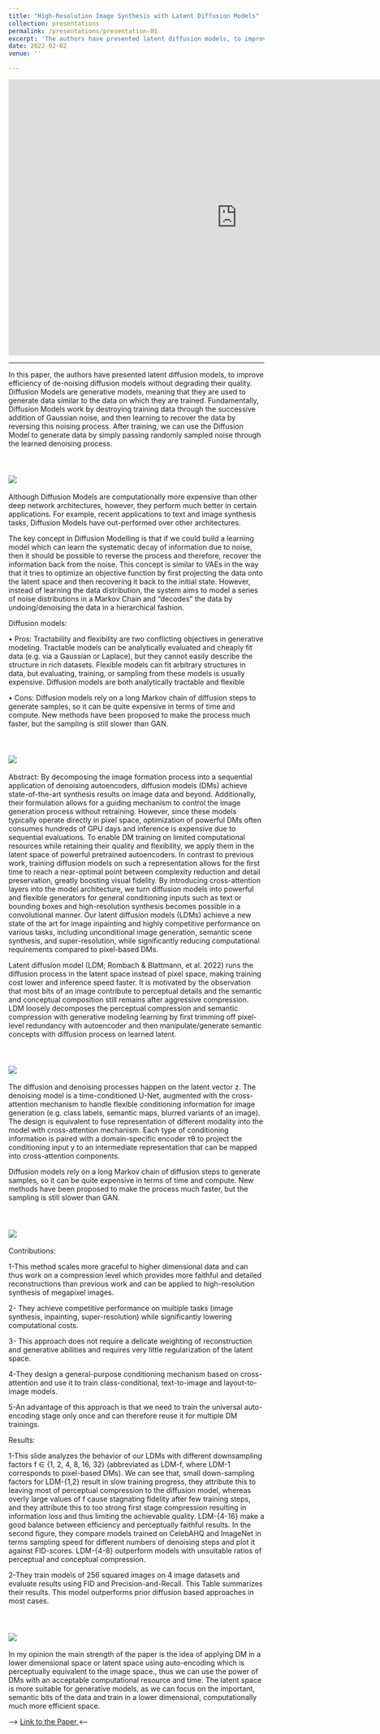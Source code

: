 ```yaml
---
title: "High-Resolution Image Synthesis with Latent Diffusion Models"
collection: presentations
permalink: /presentations/presentation-01
excerpt: 'The authors have presented latent diffusion models, to improve efficiency of de-noising diffusion models without degrading their quality.'
date: 2022-02-02
venue: ''

---
```


<iframe src="https://unigeit-my.sharepoint.com/personal/s4930082_studenti_unige_it/_layouts/15/Doc.aspx?sourcedoc={497c2173-f7cd-4465-9dca-4b98d5e41067}&amp;action=embedview&amp;wdAr=1.7777777777777777" width="900px" height="544px" frameborder="0">This is an embedded <a target="_blank" href="https://office.com">Microsoft Office</a> presentation, powered by <a target="_blank" href="https://office.com/webapps">Office</a>.</iframe>

-----------------------------------------------

In this paper, the authors have presented latent diffusion models, to improve efficiency of de-noising diffusion models without degrading their quality. 
Diffusion Models are generative models, meaning that they are used to generate data similar to the data on which they are trained. Fundamentally, Diffusion Models work by destroying training data through the successive addition of Gaussian noise, and then learning to recover the data by reversing this noising process. After training, we can use the Diffusion Model to generate data by simply passing randomly sampled noise through the learned denoising process.


<br/><img src='/images/PaperDM.jpg'>
----------------------------------------------
Although Diffusion Models are computationally more expensive than other deep network architectures, however, they perform much better in certain applications. For example, recent applications to text and image synthesis tasks, Diffusion Models have out-performed over other architectures.

The key concept in Diffusion Modelling is that if we could build a learning model which can learn the systematic decay of information due to noise, then it should be possible to reverse the process and therefore, recover the information back from the noise. This concept is similar to VAEs in the way that it tries to optimize an objective function by first projecting the data onto the latent space and then recovering it back to the initial state. However, instead of learning the data distribution, the system aims to model a series of noise distributions in a Markov Chain and “decodes” the data by undoing/denoising the data in a hierarchical fashion.

Diffusion models:

•	Pros: Tractability and flexibility are two conflicting objectives in generative modeling. Tractable models can be analytically evaluated and cheaply fit data (e.g. via a Gaussian or Laplace), but they cannot easily describe the structure in rich datasets. Flexible models can fit arbitrary structures in data, but evaluating, training, or sampling from these models is usually expensive. Diffusion models are both analytically tractable and flexible

•	Cons: Diffusion models rely on a long Markov chain of diffusion steps to generate samples, so it can be quite expensive in terms of time and compute. New methods have been proposed to make the process much faster, but the sampling is still slower than GAN.


<br/><img src='/images/PaperDM1.jpg'>
----------------------------------------------
Abstract: By decomposing the image formation process into a sequential application of denoising autoencoders, diffusion models (DMs) achieve state-of-the-art synthesis results on image data and beyond. Additionally, their formulation allows for a guiding mechanism to control the image generation process without retraining. However, since these models typically operate directly in pixel space, optimization of powerful DMs often consumes hundreds of GPU days and inference is expensive due to sequential evaluations. To enable DM training on limited computational resources while retaining their quality and flexibility, we apply them in the latent space of powerful pretrained autoencoders. In contrast to previous work, training diffusion models on such a representation allows for the first time to reach a near-optimal point between complexity reduction and detail preservation, greatly boosting visual fidelity. By introducing cross-attention layers into the model architecture, we turn diffusion models into powerful and flexible generators for general conditioning inputs such as text or bounding boxes and high-resolution synthesis becomes possible in a convolutional manner. Our latent diffusion models (LDMs) achieve a new state of the art for image inpainting and highly competitive performance on various tasks, including unconditional image generation, semantic scene synthesis, and super-resolution, while significantly reducing computational requirements compared to pixel-based DMs.

Latent diffusion model (LDM; Rombach & Blattmann, et al. 2022) runs the diffusion process in the latent space instead of pixel space, making training cost lower and inference speed faster. It is motivated by the observation that most bits of an image contribute to perceptual details and the semantic and conceptual composition still remains after aggressive compression. LDM loosely decomposes the perceptual compression and semantic compression with generative modeling learning by first trimming off pixel-level redundancy with autoencoder and then manipulate/generate semantic concepts with diffusion process on learned latent.


<br/><img src='/images/PaperDM2.jpg'>
----------------------------------------------
The diffusion and denoising processes happen on the latent vector z. The denoising model is a time-conditioned U-Net, augmented with the cross-attention mechanism to handle flexible conditioning information for image generation (e.g. class labels, semantic maps, blurred variants of an image). The design is equivalent to fuse representation of different modality into the model with cross-attention mechanism. Each type of conditioning information is paired with a domain-specific encoder τθ to project the conditioning input y to an intermediate representation that can be mapped into cross-attention components.

Diffusion models rely on a long Markov chain of diffusion steps to generate samples, so it can be quite expensive in terms of time and compute. New methods have been proposed to make the process much faster, but the sampling is still slower than GAN.



<br/><img src='/images/PaperDM3.jpg'>
----------------------------------------------
Contributions:

1-This method scales more graceful to higher dimensional data and can thus work on a compression level which provides more faithful and detailed reconstructions than previous work and can be applied to high-resolution synthesis of megapixel images.

2- They achieve competitive performance on multiple tasks (image synthesis, inpainting, super-resolution) while significantly lowering computational costs.

3- This approach does not require a delicate weighting of reconstruction and generative abilities and requires very little regularization of the latent space.

4-They design a general-purpose conditioning mechanism based on cross-attention and use it to train class-conditional, text-to-image and layout-to-image models.

5-An advantage of this approach is that we need to train the universal auto-encoding stage only once and can therefore reuse it for multiple DM trainings.


Results: 

1-This slide analyzes the behavior of our LDMs with different downsampling factors f ∈ {1, 2, 4, 8, 16, 32} (abbreviated as LDM-f, where LDM-1 corresponds to pixel-based DMs).
We can see that, small down-sampling factors for LDM-{1,2} result in slow training progress, they attribute this to leaving most of perceptual compression to the diffusion model, whereas overly large values of f cause stagnating fidelity after few training steps, and they attribute this to too strong first stage compression resulting in information loss and thus limiting the achievable quality. LDM-{4-16} make a good balance between efficiency and perceptually faithful results.
In the second figure, they compare models trained on CelebAHQ and ImageNet in terms sampling speed for different numbers of denoising steps and plot it against FID-scores. LDM-{4-8} outperform models with unsuitable ratios of perceptual and conceptual compression.

2-They train models of 256 squared images on 4 image datasets and evaluate results using FID and Precision-and-Recall. This Table summarizes their results. This model outperforms prior diffusion based approaches in most cases.



<br/><img src='/images/PaperDM4.jpg'>
----------------------------------------------

In my opinion the main strength of the paper is the idea of applying DM in a lower dimensional space or latent space using auto-encoding which is perceptually equivalent to the image space., thus we can use the power of DMs with an acceptable computational resource and time. The latent space is more suitable for generative models, as we can focus on the important, semantic bits of the data and train in a lower dimensional, computationally much more efficient space.

--> [Link to the Paper ](https://arxiv.org/abs/2112.10752) <--
